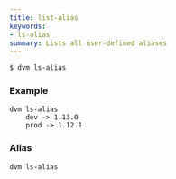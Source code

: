 ```yaml
---
title: list-alias
keywords:
- ls-alias
summary: Lists all user-defined aliases
---
```


```bash
$ dvm ls-alias
```

### Example
```
dvm ls-alias
	dev -> 1.13.0
	prod -> 1.12.1
```

### Alias
```
dvm ls-alias
```
